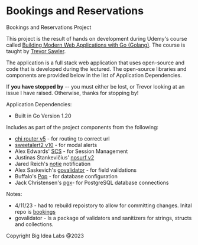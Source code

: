 # Bookings and Reservations
Bookings and Reservations Project

This project is the result of hands on development during Udemy's course called [Building Modern Web Applications with Go (Golang)](https://www.udemy.com/course/building-modern-web-applications-with-go/). The course is taught by [Trevor Sawler](https://www.udemy.com/user/trevor-sawler/). 

The application is a full stack web application that uses open-source and code that is developed during the lectured.  The open-source libraries and components are provided below in the list of Application Dependencies.

If <strong>you have stopped by</strong> -- you must either be lost, or Trevor looking at an issue I have raised. Otherwise, thanks for stopping by!




Application Dependencies:
- Built in Go Version 1.20

Includes as part of the project components from the following:
- [chi router v5](https://github.com/go-chi/chi/) - for routing to correct url
- [sweetalert2 v10](https://sweetalert2.github.io/v10.html) - for modal alerts
- Alex Edwards' [SCS](https://github.com/alexedwards/scs) - for Session Management
- Justinas Stankevičius' [nosurf v2](https://github.com/alexedwards/scs/v2)
- Jared Reich's [notie](https://github.com/jaredreich/notie) notification 
- Alex Saskevich's [govalidator](https://github.com/asaskevich/govalidator) - for field validations
- Buffalo's [Pop](https://github.com/gobuffalo/pop) - for database configuration
- Jack Christensen's [pgx](https://githib.com/jackc/pgx)- for PostgreSQL database connections



Notes:
- 4/11/23 - had to rebuild repoistory to allow for committing changes. Inital repo is [bookings](https://github.com/gdalelio/bookings)
- govalidator - Is a package of validators and sanitizers for strings, structs and collections. 




Copyright Big Idea Labs @2023
